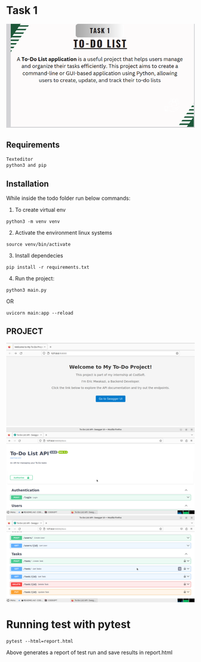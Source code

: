 # Task 1
<img src='./pics/todoTask.png'>

## Requirements
    Texteditor
    python3 and pip
## Installation
While inside the todo folder run below commands:
1. To create virtual env
```
python3 -m venv venv
```
2. Activate the environment linux systems
```
source venv/bin/activate
```
3. Install dependecies
```
pip install -r requirements.txt
```
4. Run the project:
```
python3 main.py
```
OR
```
uvicorn main:app --reload
```

## PROJECT
<img src='./pics/land.png'>

<img src='./pics/home.png'>
<img src='./pics/home1.png'>

# Running test with pytest
```
pytest --html=report.html
```
Above generates a report of test run and save results in report.html


